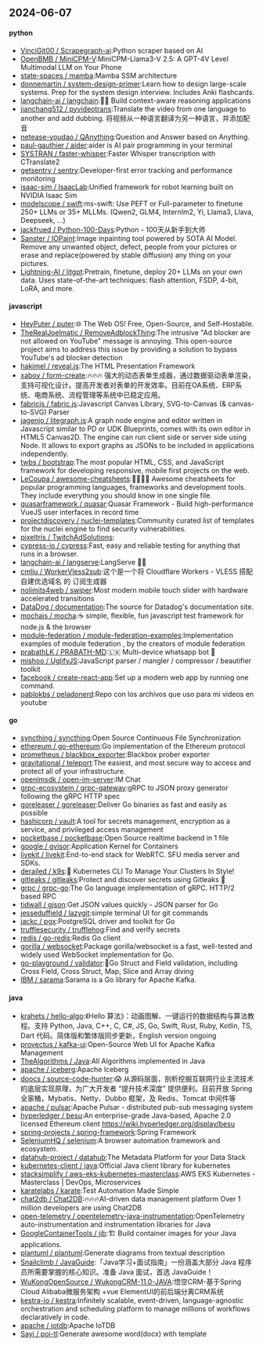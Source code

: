 ## 2024-06-07

#### python
* [VinciGit00 / Scrapegraph-ai](https://github.com/VinciGit00/Scrapegraph-ai):Python scraper based on AI
* [OpenBMB / MiniCPM-V](https://github.com/OpenBMB/MiniCPM-V):MiniCPM-Llama3-V 2.5: A GPT-4V Level Multimodal LLM on Your Phone
* [state-spaces / mamba](https://github.com/state-spaces/mamba):Mamba SSM architecture
* [donnemartin / system-design-primer](https://github.com/donnemartin/system-design-primer):Learn how to design large-scale systems. Prep for the system design interview. Includes Anki flashcards.
* [langchain-ai / langchain](https://github.com/langchain-ai/langchain):🦜🔗 Build context-aware reasoning applications
* [jianchang512 / pyvideotrans](https://github.com/jianchang512/pyvideotrans):Translate the video from one language to another and add dubbing. 将视频从一种语言翻译为另一种语言，并添加配音
* [netease-youdao / QAnything](https://github.com/netease-youdao/QAnything):Question and Answer based on Anything.
* [paul-gauthier / aider](https://github.com/paul-gauthier/aider):aider is AI pair programming in your terminal
* [SYSTRAN / faster-whisper](https://github.com/SYSTRAN/faster-whisper):Faster Whisper transcription with CTranslate2
* [getsentry / sentry](https://github.com/getsentry/sentry):Developer-first error tracking and performance monitoring
* [isaac-sim / IsaacLab](https://github.com/isaac-sim/IsaacLab):Unified framework for robot learning built on NVIDIA Isaac Sim
* [modelscope / swift](https://github.com/modelscope/swift):ms-swift: Use PEFT or Full-parameter to finetune 250+ LLMs or 35+ MLLMs. (Qwen2, GLM4, Internlm2, Yi, Llama3, Llava, Deepseek, ...)
* [jackfrued / Python-100-Days](https://github.com/jackfrued/Python-100-Days):Python - 100天从新手到大师
* [Sanster / IOPaint](https://github.com/Sanster/IOPaint):Image inpainting tool powered by SOTA AI Model. Remove any unwanted object, defect, people from your pictures or erase and replace(powered by stable diffusion) any thing on your pictures.
* [Lightning-AI / litgpt](https://github.com/Lightning-AI/litgpt):Pretrain, finetune, deploy 20+ LLMs on your own data. Uses state-of-the-art techniques: flash attention, FSDP, 4-bit, LoRA, and more.

#### javascript
* [HeyPuter / puter](https://github.com/HeyPuter/puter):🌐 The Web OS! Free, Open-Source, and Self-Hostable.
* [TheRealJoelmatic / RemoveAdblockThing](https://github.com/TheRealJoelmatic/RemoveAdblockThing):The intrusive "Ad blocker are not allowed on YouTube" message is annoying. This open-source project aims to address this issue by providing a solution to bypass YouTube's ad blocker detection
* [hakimel / reveal.js](https://github.com/hakimel/reveal.js):The HTML Presentation Framework
* [xaboy / form-create](https://github.com/xaboy/form-create):🔥🔥🔥 强大的动态表单生成器，通过数据驱动表单渲染，支持可视化设计。提高开发者对表单的开发效率。目前在OA系统、ERP系统、电商系统、流程管理等系统中已稳定应用。
* [fabricjs / fabric.js](https://github.com/fabricjs/fabric.js):Javascript Canvas Library, SVG-to-Canvas (& canvas-to-SVG) Parser
* [jagenjo / litegraph.js](https://github.com/jagenjo/litegraph.js):A graph node engine and editor written in Javascript similar to PD or UDK Blueprints, comes with its own editor in HTML5 Canvas2D. The engine can run client side or server side using Node. It allows to export graphs as JSONs to be included in applications independently.
* [twbs / bootstrap](https://github.com/twbs/bootstrap):The most popular HTML, CSS, and JavaScript framework for developing responsive, mobile first projects on the web.
* [LeCoupa / awesome-cheatsheets](https://github.com/LeCoupa/awesome-cheatsheets):👩‍💻👨‍💻 Awesome cheatsheets for popular programming languages, frameworks and development tools. They include everything you should know in one single file.
* [quasarframework / quasar](https://github.com/quasarframework/quasar):Quasar Framework - Build high-performance VueJS user interfaces in record time
* [projectdiscovery / nuclei-templates](https://github.com/projectdiscovery/nuclei-templates):Community curated list of templates for the nuclei engine to find security vulnerabilities.
* [pixeltris / TwitchAdSolutions](https://github.com/pixeltris/TwitchAdSolutions):
* [cypress-io / cypress](https://github.com/cypress-io/cypress):Fast, easy and reliable testing for anything that runs in a browser.
* [langchain-ai / langserve](https://github.com/langchain-ai/langserve):LangServe 🦜️🏓
* [cmliu / WorkerVless2sub](https://github.com/cmliu/WorkerVless2sub):这个是一个将 Cloudflare Workers - VLESS 搭配 自建优选域名 的 订阅生成器
* [nolimits4web / swiper](https://github.com/nolimits4web/swiper):Most modern mobile touch slider with hardware accelerated transitions
* [DataDog / documentation](https://github.com/DataDog/documentation):The source for Datadog's documentation site.
* [mochajs / mocha](https://github.com/mochajs/mocha):☕️ simple, flexible, fun javascript test framework for node.js & the browser
* [module-federation / module-federation-examples](https://github.com/module-federation/module-federation-examples):Implementation examples of module federation , by the creators of module federation
* [prabathLK / PRABATH-MD](https://github.com/prabathLK/PRABATH-MD):🇱🇰 Multi-device whatsapp bot 🎉
* [mishoo / UglifyJS](https://github.com/mishoo/UglifyJS):JavaScript parser / mangler / compressor / beautifier toolkit
* [facebook / create-react-app](https://github.com/facebook/create-react-app):Set up a modern web app by running one command.
* [pablokbs / peladonerd](https://github.com/pablokbs/peladonerd):Repo con los archivos que uso para mi videos en youtube

#### go
* [syncthing / syncthing](https://github.com/syncthing/syncthing):Open Source Continuous File Synchronization
* [ethereum / go-ethereum](https://github.com/ethereum/go-ethereum):Go implementation of the Ethereum protocol
* [prometheus / blackbox_exporter](https://github.com/prometheus/blackbox_exporter):Blackbox prober exporter
* [gravitational / teleport](https://github.com/gravitational/teleport):The easiest, and most secure way to access and protect all of your infrastructure.
* [openimsdk / open-im-server](https://github.com/openimsdk/open-im-server):IM Chat
* [grpc-ecosystem / grpc-gateway](https://github.com/grpc-ecosystem/grpc-gateway):gRPC to JSON proxy generator following the gRPC HTTP spec
* [goreleaser / goreleaser](https://github.com/goreleaser/goreleaser):Deliver Go binaries as fast and easily as possible
* [hashicorp / vault](https://github.com/hashicorp/vault):A tool for secrets management, encryption as a service, and privileged access management
* [pocketbase / pocketbase](https://github.com/pocketbase/pocketbase):Open Source realtime backend in 1 file
* [google / gvisor](https://github.com/google/gvisor):Application Kernel for Containers
* [livekit / livekit](https://github.com/livekit/livekit):End-to-end stack for WebRTC. SFU media server and SDKs.
* [derailed / k9s](https://github.com/derailed/k9s):🐶 Kubernetes CLI To Manage Your Clusters In Style!
* [gitleaks / gitleaks](https://github.com/gitleaks/gitleaks):Protect and discover secrets using Gitleaks 🔑
* [grpc / grpc-go](https://github.com/grpc/grpc-go):The Go language implementation of gRPC. HTTP/2 based RPC
* [tidwall / gjson](https://github.com/tidwall/gjson):Get JSON values quickly - JSON parser for Go
* [jesseduffield / lazygit](https://github.com/jesseduffield/lazygit):simple terminal UI for git commands
* [jackc / pgx](https://github.com/jackc/pgx):PostgreSQL driver and toolkit for Go
* [trufflesecurity / trufflehog](https://github.com/trufflesecurity/trufflehog):Find and verify secrets
* [redis / go-redis](https://github.com/redis/go-redis):Redis Go client
* [gorilla / websocket](https://github.com/gorilla/websocket):Package gorilla/websocket is a fast, well-tested and widely used WebSocket implementation for Go.
* [go-playground / validator](https://github.com/go-playground/validator):💯Go Struct and Field validation, including Cross Field, Cross Struct, Map, Slice and Array diving
* [IBM / sarama](https://github.com/IBM/sarama):Sarama is a Go library for Apache Kafka.

#### java
* [krahets / hello-algo](https://github.com/krahets/hello-algo):《Hello 算法》：动画图解、一键运行的数据结构与算法教程。支持 Python, Java, C++, C, C#, JS, Go, Swift, Rust, Ruby, Kotlin, TS, Dart 代码。简体版和繁体版同步更新，English version ongoing
* [provectus / kafka-ui](https://github.com/provectus/kafka-ui):Open-Source Web UI for Apache Kafka Management
* [TheAlgorithms / Java](https://github.com/TheAlgorithms/Java):All Algorithms implemented in Java
* [apache / iceberg](https://github.com/apache/iceberg):Apache Iceberg
* [doocs / source-code-hunter](https://github.com/doocs/source-code-hunter):😱 从源码层面，剖析挖掘互联网行业主流技术的底层实现原理，为广大开发者 “提升技术深度” 提供便利。目前开放 Spring 全家桶，Mybatis、Netty、Dubbo 框架，及 Redis、Tomcat 中间件等
* [apache / pulsar](https://github.com/apache/pulsar):Apache Pulsar - distributed pub-sub messaging system
* [hyperledger / besu](https://github.com/hyperledger/besu):An enterprise-grade Java-based, Apache 2.0 licensed Ethereum client https://wiki.hyperledger.org/display/besu
* [spring-projects / spring-framework](https://github.com/spring-projects/spring-framework):Spring Framework
* [SeleniumHQ / selenium](https://github.com/SeleniumHQ/selenium):A browser automation framework and ecosystem.
* [datahub-project / datahub](https://github.com/datahub-project/datahub):The Metadata Platform for your Data Stack
* [kubernetes-client / java](https://github.com/kubernetes-client/java):Official Java client library for kubernetes
* [stacksimplify / aws-eks-kubernetes-masterclass](https://github.com/stacksimplify/aws-eks-kubernetes-masterclass):AWS EKS Kubernetes - Masterclass | DevOps, Microservices
* [karatelabs / karate](https://github.com/karatelabs/karate):Test Automation Made Simple
* [chat2db / Chat2DB](https://github.com/chat2db/Chat2DB):🔥🔥🔥AI-driven data management platform Over 1 million developers are using Chat2DB
* [open-telemetry / opentelemetry-java-instrumentation](https://github.com/open-telemetry/opentelemetry-java-instrumentation):OpenTelemetry auto-instrumentation and instrumentation libraries for Java
* [GoogleContainerTools / jib](https://github.com/GoogleContainerTools/jib):🏗 Build container images for your Java applications.
* [plantuml / plantuml](https://github.com/plantuml/plantuml):Generate diagrams from textual description
* [Snailclimb / JavaGuide](https://github.com/Snailclimb/JavaGuide):「Java学习+面试指南」一份涵盖大部分 Java 程序员所需要掌握的核心知识。准备 Java 面试，首选 JavaGuide！
* [WuKongOpenSource / WukongCRM-11.0-JAVA](https://github.com/WuKongOpenSource/WukongCRM-11.0-JAVA):悟空CRM-基于Spring Cloud Alibaba微服务架构 +vue ElementUI的前后端分离CRM系统
* [kestra-io / kestra](https://github.com/kestra-io/kestra):Infinitely scalable, event-driven, language-agnostic orchestration and scheduling platform to manage millions of workflows declaratively in code.
* [apache / iotdb](https://github.com/apache/iotdb):Apache IoTDB
* [Sayi / poi-tl](https://github.com/Sayi/poi-tl):Generate awesome word(docx) with template
